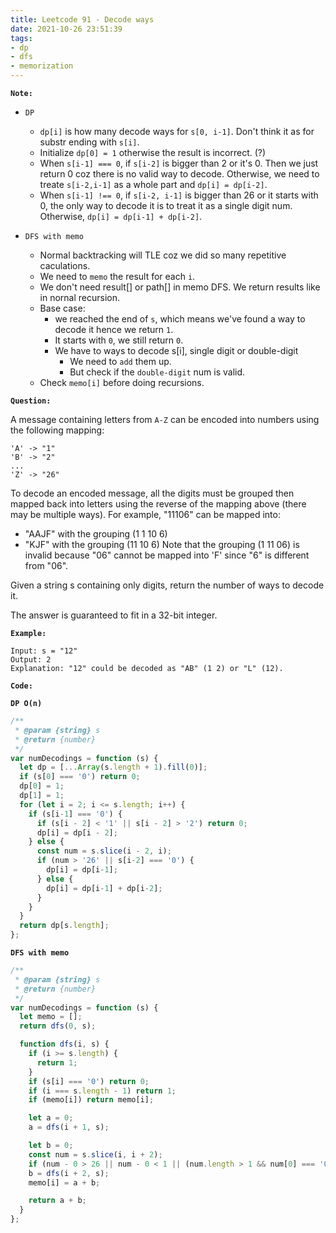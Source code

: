 ```yaml
---
title: Leetcode 91 - Decode ways
date: 2021-10-26 23:51:39
tags:
- dp
- dfs
- memorization
---
```

**`Note:`**
- `DP`
  - `dp[i]` is how many decode ways for `s[0, i-1]`. Don't think it as for substr ending with `s[i]`.
  - Initialize `dp[0] = 1` otherwise the result is incorrect. (?)
  - When `s[i-1] === 0`, if `s[i-2]` is bigger than 2 or it's 0. Then we just return 0 coz there is no valid way to decode. Otherwise, we need to treate `s[i-2,i-1]` as a whole part and `dp[i] = dp[i-2]`.
  - When `s[i-1] !== 0`, if `s[i-2, i-1]` is bigger than 26 or it starts with 0, the only way to decode it is to treat it as a single digit num. Otherwise, `dp[i] = dp[i-1] + dp[i-2]`.

- `DFS with memo`
  - Normal backtracking will TLE coz we did so many repetitive caculations.
  - We need to `memo` the result for each `i`.
  - We don't need result[] or path[] in memo DFS. We return results like in nornal recursion. 
  - Base case: 
    - we reached the end of `s`, which means we've found a way to decode it hence we return `1`.
    - It starts with `0`, we still return `0`.
    - We have to ways to decode s[i], single digit or double-digit
      - We need to `add` them up.
      - But check if the `double-digit` num is valid.
  - Check `memo[i]` before doing recursions.


**`Question:`**

A message containing letters from `A-Z` can be encoded into numbers using the following mapping:
```
'A' -> "1"
'B' -> "2"
...
'Z' -> "26"
```
To decode an encoded message, all the digits must be grouped then mapped back into letters using the reverse of the mapping above (there may be multiple ways). For example, "11106" can be mapped into:

- "AAJF" with the grouping (1 1 10 6)
- "KJF" with the grouping (11 10 6)
Note that the grouping (1 11 06) is invalid because "06" cannot be mapped into 'F' since "6" is different from "06".

Given a string s containing only digits, return the number of ways to decode it.

The answer is guaranteed to fit in a 32-bit integer.

**`Example:`**
```
Input: s = "12"
Output: 2
Explanation: "12" could be decoded as "AB" (1 2) or "L" (12).
```

**`Code:`**

**`DP O(n)`**
```javascript
/**
 * @param {string} s
 * @return {number}
 */
var numDecodings = function (s) {
  let dp = [...Array(s.length + 1).fill(0)];
  if (s[0] === '0') return 0;
  dp[0] = 1;
  dp[1] = 1;
  for (let i = 2; i <= s.length; i++) {
    if (s[i-1] === '0') {
      if (s[i - 2] < '1' || s[i - 2] > '2') return 0;
      dp[i] = dp[i - 2];
    } else {
      const num = s.slice(i - 2, i);
      if (num > '26' || s[i-2] === '0') {
        dp[i] = dp[i-1];
      } else {
        dp[i] = dp[i-1] + dp[i-2];
      }
    }
  }
  return dp[s.length];
};
```

**`DFS with memo`**
```javascript
/**
 * @param {string} s
 * @return {number}
 */
var numDecodings = function (s) {
  let memo = [];
  return dfs(0, s);

  function dfs(i, s) {
    if (i >= s.length) {
      return 1;
    }
    if (s[i] === '0') return 0;
    if (i === s.length - 1) return 1;
    if (memo[i]) return memo[i];

    let a = 0;
    a = dfs(i + 1, s);

    let b = 0;
    const num = s.slice(i, i + 2);
    if (num - 0 > 26 || num - 0 < 1 || (num.length > 1 && num[0] === '0')) return a; 
    b = dfs(i + 2, s);
    memo[i] = a + b;

    return a + b;
  }
};
```